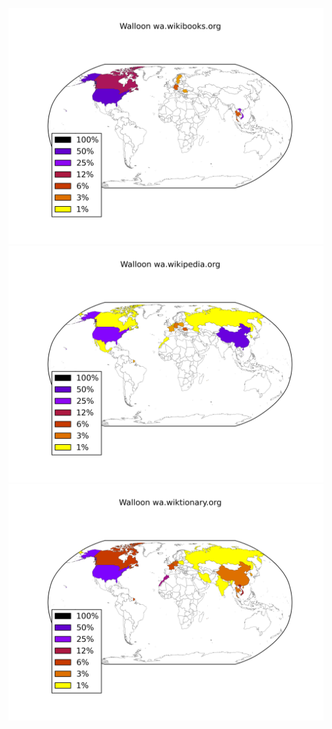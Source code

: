 ![](images/Walloon-wa.wikibooks.org.png)
![](images/Walloon-wa.wikipedia.org.png)
![](images/Walloon-wa.wiktionary.org.png)
